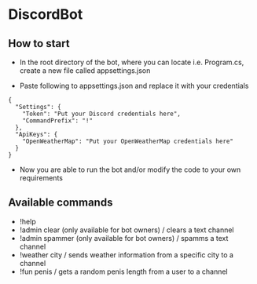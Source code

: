 # DiscordBot

## How to start

- In the root directory of the bot, where you can locate i.e. Program.cs, create a new file called appsettings.json

- Paste following to appsettings.json and replace it with your credentials

```
{
  "Settings": {
    "Token": "Put your Discord credentials here",
    "CommandPrefix": "!"
  },
  "ApiKeys": {
    "OpenWeatherMap": "Put your OpenWeatherMap credentials here"
  }
}
```

- Now you are able to run the bot and/or modify the code to your own requirements

## Available commands

- !help
- !admin clear (only available for bot owners) / clears a text channel
- !admin spammer (only available for bot owners) / spamms a text channel
- !weather city / sends weather information from a specific city to a channel
- !fun penis / gets a random penis length from a user to a channel
